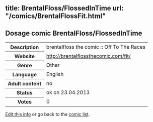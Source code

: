 title: BrentalFloss/FlossedInTime
url: "/comics/BrentalFlossFit.html"
---
Dosage comic BrentalFloss/FlossedInTime
-----------------------------------------

<p id="msg"></p>
<script type="text/javascript">
if (window.location.search === '?edit_info_mail=sent_ok') {
  var elem = document.getElementById("msg");
  elem.innerHTML = 'Edited information sucessfully sent.';
  elem.className = 'ok';
}
</script>
<table class="comicinfo">
<tr>
<th>Description</th><td>brentalfloss the comic :: Off To The Races</td>
</tr>
<tr>
<th>Website</th><td><a href="http://brentalflossthecomic.com/fit/">http://brentalflossthecomic.com/fit/</a></td>
</tr>
<tr>
<th>Genre</th><td>Other</td>
</tr>
<tr>
<th>Language</th><td>English</td>
</tr>
<tr>
<th>Adult content</th><td>no</td>
</tr>
<tr>
<th>Status</th><td>ok on 23.04.2013</td>
</tr>
<tr>
<th>Votes</th><td>0</td>
</tr>
</table>

[Edit this info](BrentalFlossFit_edit.html) or go back to the [comic list](../comic-index.html).
